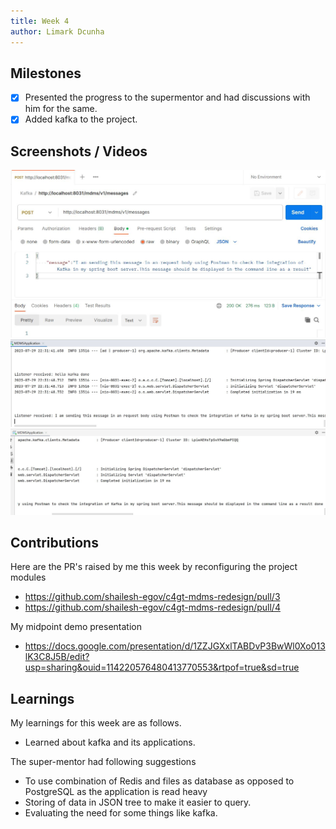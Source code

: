 ```yaml
---
title: Week 4
author: Limark Dcunha
---
```


## Milestones

- [x] Presented the progress to the supermentor and had discussions with him for the same.
- [x] Added kafka to the project.

## Screenshots / Videos

![Image for POST request for kafka integration](<../static/Week 4/POST request for kafka.JPG>)
![Response for kafka](<../static/Week 4/Response for kafka 1.JPG>)
![Response for kafka](<../static/Week 4/Response for kafka 2.JPG>)

## Contributions

Here are the PR's raised by me this week by reconfiguring the project modules

- https://github.com/shailesh-egov/c4gt-mdms-redesign/pull/3
- https://github.com/shailesh-egov/c4gt-mdms-redesign/pull/4

My midpoint demo presentation

- https://docs.google.com/presentation/d/1ZZJGXxlTABDvP3BwWl0Xo013lK3C8J5B/edit?usp=sharing&ouid=114220576480413770553&rtpof=true&sd=true

## Learnings

My learnings for this week are as follows.

- Learned about kafka and its applications.

The super-mentor had following suggestions

- To use combination of Redis and files as database as opposed to PostgreSQL as the application is read heavy
- Storing of data in JSON tree to make it easier to query.
- Evaluating the need for some things like kafka.
